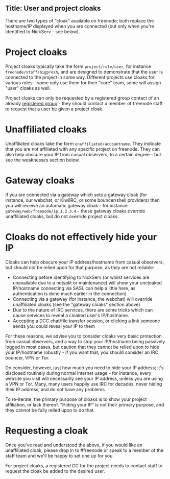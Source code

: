 Title: User and project cloaks
---
There are two types of "cloak" available on freenode; both replace the
hostname/IP displayed when you are connected (but only when you're identified to
NickServ - see below).

Project cloaks
==============
Project cloaks typically take the form `project/role/user`, for instance
`freenode/staff/bigpresh`, and are designed to demonstrate that the user is
connected to the project in some way.  Different projects use cloaks for various
roles - some only use them for their "core" team, some will assign "user" cloaks
as well.

Project cloaks can only be requested by a registered group contact of an
already [registered group](pages/groupreg) - they should contact a member of
freenode staff to request that a user be given a project cloak.


Unaffiliated cloaks
===================
Unaffiliated cloaks take the form `unaffiliated/accountname`.  They indicate that
you are not affiliated with any specific project on freenode.  They can also
help obscure your IP from casual observers, to a certain degree - but see the
weaknesses section below.


Gateway cloaks
==============
If you are connected via a gateway which sets a gateway cloak (for instance, our
webchat, or KiwiIRC, or some bouncer/shell providers) then you will receive an
automatic gateway cloak - for instance `gateway/web/freenode/ip.1.2.3.4` - these
gateway cloaks override unaffiliated cloaks, but do not override project cloaks.


Cloaks do not effectively hide your IP
======================================
Cloaks can help obscure your IP address/hostname from casual observers, but
should *not* be relied upon for that purpose, as they are not reliable:

- Connecting before identifying to NickServ (or whilst services are unavailable
  due to a netsplit or maintenance) will show your uncloaked IP/hostname
  connecting via SASL can help a little here, as authentication is done much
  earlier in the connection)
- Connecting via a gateway (for instance, the webchat) will override
  unaffiliated cloaks (see the "gateway cloaks" section above)
- Due to the nature of IRC services, there are some tricks which can cause
  services to reveal a cloaked user's IP/hostname.
- Accepting a DCC chat/file transfer session, or clicking a link someone sends
  you could reveal your IP to them

For these reasons, we advise you to consider cloaks very basic protection from
casual observers, and a way to stop your IP/hostname being passively logged in
most cases, but caution that they cannot be relied upon to hide your IP/hostname
robustly - if you want that, you should consider an IRC bouncer, VPN or Tor.

Do consider, however, just how much you need to hide your IP address; it's
disclosed routinely during normal Internet usage - for instance, every website
you visit will necessarily see your IP address, unless you are using a VPN or
Tor.  Many, many users happily use IRC for decades, never hiding their IP
address, and do not have any problems.

To re-iterate, the primary purpose of cloaks is to show your project affiliation,
or lack thereof.  "Hiding your IP" is not their primary purpose, and they cannot
be fully relied upon to do that.

Requesting a cloak
==================
Once you've read and understood the above, if you would like an unaffiliated
cloak, please drop in to #freenode or speak to a member of the staff team and
we'll be happy to set one up for you.

For project cloaks, a registered GC for the project needs to contact staff to
request the cloak be added to the desired user.

